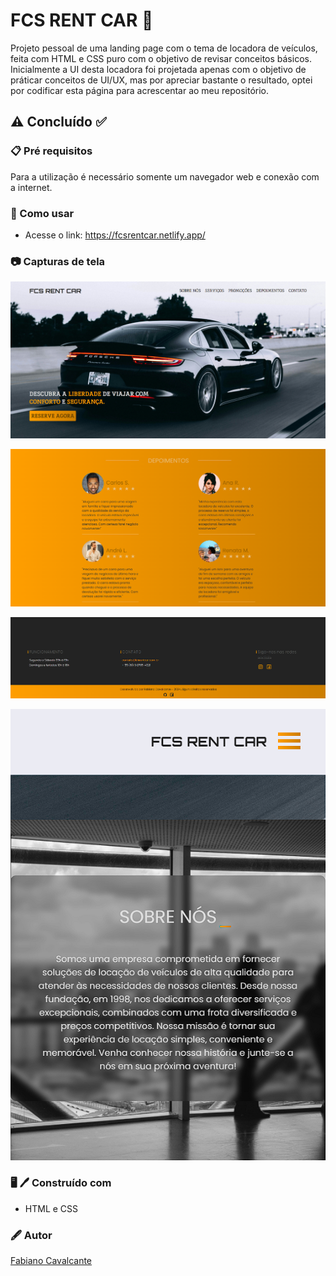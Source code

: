 # FCS RENT CAR :red_car:

Projeto pessoal de uma landing page com o tema de locadora de veículos, feita com HTML e CSS puro com o objetivo de revisar conceitos básicos. Inicialmente a UI desta locadora foi projetada apenas com o objetivo de práticar conceitos de UI/UX, mas por apreciar bastante o resultado, optei por codificar esta página para acrescentar ao meu repositório.

## :warning: Concluído :white_check_mark:

### :clipboard: Pré requisitos

Para a utilização é necessário somente um navegador web e conexão com a internet.

### :rocket: Como usar

- Acesse o link: https://fcsrentcar.netlify.app/

### :camera: Capturas de tela

![Main Page](mainPage.png)

![Opinions Área](opinionArea.png)

![Footer](footer.png)

![About Area Mobile](aboutAreaMobile.png)

### :desktop_computer: :pen: Construído com

- HTML e CSS

### :fountain_pen: Autor

<a href="https://www.linkedin.com/in/fabiano-cavalcante-99811221a/">Fabiano Cavalcante</a>